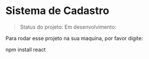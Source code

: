 <h1>  Sistema de Cadastro  </h1>

> Status do projeto: Em desenvolvimento:


Para rodar esse projeto na sua maquina, por favor digite:

npm install react
